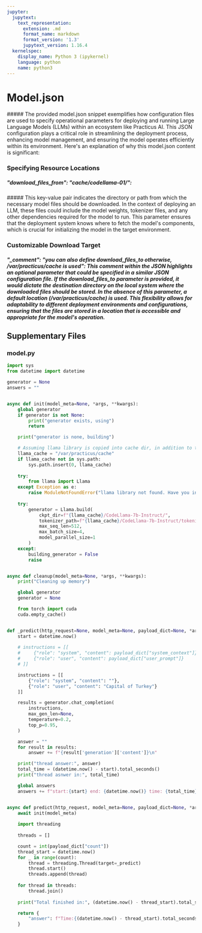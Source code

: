 ```yaml
---
jupyter:
  jupytext:
    text_representation:
      extension: .md
      format_name: markdown
      format_version: '1.3'
      jupytext_version: 1.16.4
  kernelspec:
    display_name: Python 3 (ipykernel)
    language: python
    name: python3
---
```


# Model.json


##### The provided model.json snippet exemplifies how configuration files are used to specify operational parameters for deploying and running Large Language Models (LLMs) within an ecosystem like Practicus AI. This JSON configuration plays a critical role in streamlining the deployment process, enhancing model management, and ensuring the model operates efficiently within its environment. Here's an explanation of why this model.json content is significant:


### Specifying Resource Locations



##### "download_files_from": "cache/codellama-01/": 

##### This key-value pair indicates the directory or path from which the necessary model files should be downloaded. In the context of deploying an LLM, these files could include the model weights, tokenizer files, and any other dependencies required for the model to run. This parameter ensures that the deployment system knows where to fetch the model's components, which is crucial for initializing the model in the target environment.


### Customizable Download Target



##### "_comment": "you can also define download_files_to otherwise, /var/practicus/cache is used": This comment within the JSON highlights an optional parameter that could be specified in a similar JSON configuration file. If the download_files_to parameter is provided, it would dictate the destination directory on the local system where the downloaded files should be stored. In the absence of this parameter, a default location (/var/practicus/cache) is used. This flexibility allows for adaptability to different deployment environments and configurations, ensuring that the files are stored in a location that is accessible and appropriate for the model's operation.


## Supplementary Files

### model.py
```python
import sys
from datetime import datetime

generator = None
answers = ""


async def init(model_meta=None, *args, **kwargs):
    global generator
    if generator is not None:
        print("generator exists, using")
        return

    print("generator is none, building")

    # Assuming llama library is copied into cache dir, in addition to torch .pth files
    llama_cache = "/var/practicus/cache"
    if llama_cache not in sys.path:
        sys.path.insert(0, llama_cache)
        
    try:
        from llama import Llama
    except Exception as e:
        raise ModuleNotFoundError("llama library not found. Have you included it in the object storage cache?") from e
    
    try:
        generator = Llama.build(
            ckpt_dir=f"{llama_cache}/CodeLlama-7b-Instruct/",
            tokenizer_path=f"{llama_cache}/CodeLlama-7b-Instruct/tokenizer.model",
            max_seq_len=512,
            max_batch_size=4,
            model_parallel_size=1
        )
    except:
        building_generator = False
        raise


async def cleanup(model_meta=None, *args, **kwargs):
    print("Cleaning up memory")

    global generator
    generator = None

    from torch import cuda
    cuda.empty_cache()


def _predict(http_request=None, model_meta=None, payload_dict=None, *args, **kwargs):
    start = datetime.now()
    
    # instructions = [[
    #     {"role": "system", "content": payload_dict["system_context"]},
    #     {"role": "user", "content": payload_dict["user_prompt"]}
    # ]]

    instructions = [[
        {"role": "system", "content": ""},
        {"role": "user", "content": "Capital of Turkey"}
    ]]

    results = generator.chat_completion(
        instructions,
        max_gen_len=None,
        temperature=0.2,
        top_p=0.95,
    )

    answer = ""
    for result in results:
        answer += f"{result['generation']['content']}\n"

    print("thread answer:", answer)
    total_time = (datetime.now() - start).total_seconds()
    print("thread asnwer in:", total_time)    

    global answers 
    answers += f"start:{start} end: {datetime.now()} time: {total_time} answer: {answer}\n"


async def predict(http_request, model_meta=None, payload_dict=None, *args, **kwargs):
    await init(model_meta)
    
    import threading 
    
    threads = []

    count = int(payload_dict["count"])
    thread_start = datetime.now()
    for _ in range(count):
        thread = threading.Thread(target=_predict)
        thread.start()
        threads.append(thread)
    
    for thread in threads:
        thread.join()
    
    print("Total finished in:", (datetime.now() - thread_start).total_seconds())    

    return {
        "answer": f"Time:{(datetime.now() - thread_start).total_seconds()}\nanswers:{answers}"
    }
    

```
